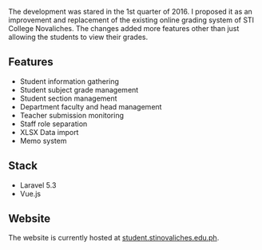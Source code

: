 <Browser content="/static/img/works/sis.png"></Browser>

The development was stared in the 1st quarter of 2016. I proposed it as an improvement and replacement of the existing online grading system of STI College Novaliches. The changes added more features other than just allowing the students to view their grades.

## Features
* Student information gathering
* Student subject grade management
* Student section management
* Department faculty and head management
* Teacher submission monitoring
* Staff role separation
* XLSX Data import
* Memo system

## Stack
* Laravel 5.3
* Vue.js

## Website
The website is currently hosted at [student.stinovaliches.edu.ph](https://student.stinovaliches.edu.ph).
